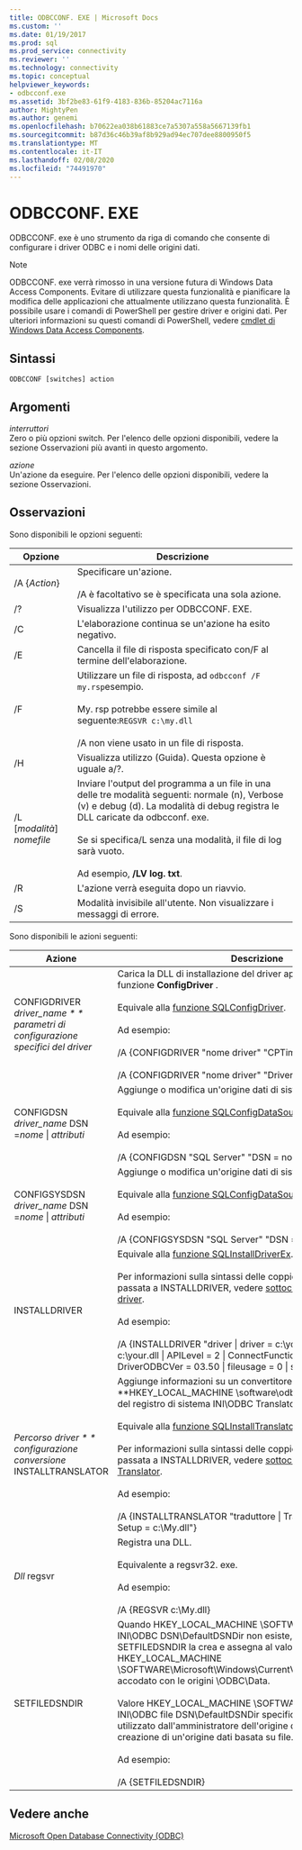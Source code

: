 ```yaml
---
title: ODBCCONF. EXE | Microsoft Docs
ms.custom: ''
ms.date: 01/19/2017
ms.prod: sql
ms.prod_service: connectivity
ms.reviewer: ''
ms.technology: connectivity
ms.topic: conceptual
helpviewer_keywords:
- odbcconf.exe
ms.assetid: 3bf2be83-61f9-4183-836b-85204ac7116a
author: MightyPen
ms.author: genemi
ms.openlocfilehash: b70622ea038b61883ce7a5307a558a5667139fb1
ms.sourcegitcommit: b87d36c46b39af8b929ad94ec707dee8800950f5
ms.translationtype: MT
ms.contentlocale: it-IT
ms.lasthandoff: 02/08/2020
ms.locfileid: "74491970"
---
```

# <a name="odbcconfexe"></a>ODBCCONF. EXE
ODBCCONF. exe è uno strumento da riga di comando che consente di configurare i driver ODBC e i nomi delle origini dati.  
  
> [!NOTE]  
>  ODBCCONF. exe verrà rimosso in una versione futura di Windows Data Access Components. Evitare di utilizzare questa funzionalità e pianificare la modifica delle applicazioni che attualmente utilizzano questa funzionalità. È possibile usare i comandi di PowerShell per gestire driver e origini dati. Per ulteriori informazioni su questi comandi di PowerShell, vedere [cmdlet di Windows Data Access Components](/powershell/module/wdac).  
  
## <a name="syntax"></a>Sintassi  
  
```console  
ODBCCONF [switches] action  
```  
  
## <a name="arguments"></a>Argomenti  
 *interruttori*  
 Zero o più opzioni switch. Per l'elenco delle opzioni disponibili, vedere la sezione Osservazioni più avanti in questo argomento.  
  
 *azione*  
 Un'azione da eseguire. Per l'elenco delle opzioni disponibili, vedere la sezione Osservazioni.  
  
## <a name="remarks"></a>Osservazioni  
 Sono disponibili le opzioni seguenti:  
  
|Opzione|Descrizione|  
|------------|-----------------|  
|/A {*Action*}|Specificare un'azione.<br /><br /> /A è facoltativo se è specificata una sola azione.|  
|/?|Visualizza l'utilizzo per ODBCCONF. EXE.|  
|/C|L'elaborazione continua se un'azione ha esito negativo.|  
|/E|Cancella il file di risposta specificato con/F al termine dell'elaborazione.|  
|/F|Utilizzare un file di risposta, ad `odbcconf /F my.rsp`esempio.<br /><br /> My. rsp potrebbe essere simile al seguente:`REGSVR c:\my.dll`<br /><br /> /A non viene usato in un file di risposta.|  
|/H|Visualizza utilizzo (Guida). Questa opzione è uguale a/?.|  
|/L [*modalità*] *nomefile*|Inviare l'output del programma a un file in una delle tre modalità seguenti: normale (n), Verbose (v) e debug (d). La modalità di debug registra le DLL caricate da odbcconf. exe.<br /><br /> Se si specifica/L senza una modalità, il file di log sarà vuoto.<br /><br /> Ad esempio, **/LV log. txt**.|  
|/R|L'azione verrà eseguita dopo un riavvio.|  
|/S|Modalità invisibile all'utente. Non visualizzare i messaggi di errore.|  
  
 Sono disponibili le azioni seguenti:  
  
|Azione|Descrizione|  
|------------|-----------------|  
|CONFIGDRIVER *driver_name * * parametri di configurazione specifici del driver*|Carica la DLL di installazione del driver appropriata e chiama la funzione **ConfigDriver** .<br /><br /> Equivale alla [funzione SQLConfigDriver](../odbc/reference/syntax/sqlconfigdriver-function.md).<br /><br /> Ad esempio:<br /><br /> /A {CONFIGDRIVER "nome driver" "CPTimeout = 60"}<br /><br /> /A {CONFIGDRIVER "nome driver" "DriverODBCVer = 03.80"}|  
|CONFIGDSN *driver_name* DSN =*nome* &#124; *attributi*|Aggiunge o modifica un'origine dati di sistema.<br /><br /> Equivale alla [funzione SQLConfigDataSource](../odbc/reference/syntax/sqlconfigdatasource-function.md).<br /><br /> Ad esempio:<br /><br /> /A {CONFIGDSN "SQL Server" "DSN = nome &#124; Server = srv"}|  
|CONFIGSYSDSN *driver_name* DSN =*nome* &#124; *attributi*|Aggiunge o modifica un'origine dati di sistema.<br /><br /> Equivale alla [funzione SQLConfigDataSource](../odbc/reference/syntax/sqlconfigdatasource-function.md).<br /><br /> Ad esempio:<br /><br /> /A {CONFIGSYSDSN "SQL Server" "DSN = nome &#124; Server = srv"}|  
|INSTALLDRIVER|Equivale alla [funzione SQLInstallDriverEx](../odbc/reference/syntax/sqlinstalldriverex-function.md).<br /><br /> Per informazioni sulla sintassi delle coppie parola chiave/valore passata a INSTALLDRIVER, vedere [sottochiavi di specifica del driver](../odbc/reference/install/driver-specification-subkeys.md).<br /><br /> Ad esempio:<br /><br /> /A {INSTALLDRIVER "driver &#124; driver = c:\your.dll &#124; Setup = c:\your.dll &#124; APILevel = 2 &#124; ConnectFunctions = YYY &#124; DriverODBCVer = 03.50 &#124; fileusage = 0 &#124; sqllevel = 1"}|  
|*Percorso driver * * configurazione conversione* INSTALLTRANSLATOR|Aggiunge informazioni su un convertitore al **HKEY_LOCAL_MACHINE \software\odbc\odbcinst. **Chiave del registro di sistema INI\ODBC Translator.<br /><br /> Equivale alla [funzione SQLInstallTranslatorEx](../odbc/reference/syntax/sqlinstalltranslatorex-function.md).<br /><br /> Per informazioni sulla sintassi delle coppie parola chiave/valore passata a INSTALLDRIVER, vedere [sottochiavi di specifica di Translator](../odbc/reference/install/translator-specification-subkeys.md).<br /><br /> Ad esempio:<br /><br /> /A {INSTALLTRANSLATOR "traduttore &#124; Translator = c:\My.dll &#124; Setup = c:\My.dll"}|  
|*Dll* regsvr|Registra una DLL.<br /><br /> Equivalente a regsvr32. exe.<br /><br /> Ad esempio:<br /><br /> /A {REGSVR c:\My.dll}|  
|SETFILEDSNDIR|Quando HKEY_LOCAL_MACHINE \SOFTWARE\ODBC\ODBC. Il file INI\ODBC DSN\DefaultDSNDir non esiste, l'azione SETFILEDSNDIR la crea e assegna al valore HKEY_LOCAL_MACHINE \SOFTWARE\Microsoft\Windows\CurrentVersion\CommonFilesDir, accodato con le origini \ODBC\Data.<br /><br /> Valore HKEY_LOCAL_MACHINE \SOFTWARE\ODBC\ODBC. INI\ODBC file DSN\DefaultDSNDir specifica il percorso predefinito utilizzato dall'amministratore dell'origine dati ODBC durante la creazione di un'origine dati basata su file.<br /><br /> Ad esempio:<br /><br /> /A {SETFILEDSNDIR}|  
  
## <a name="see-also"></a>Vedere anche  
 [Microsoft Open Database Connectivity (ODBC)](../odbc/microsoft-open-database-connectivity-odbc.md)
